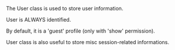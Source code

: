 The User class is used to store user information.

User is ALWAYS identified.

By default, it is a 'guest' profile (only with 'show' permission).

User class is also useful to store misc session-related informations.